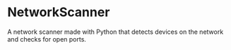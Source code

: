 # NetworkScanner
A network scanner made with Python that detects devices on the network and checks for open ports.
